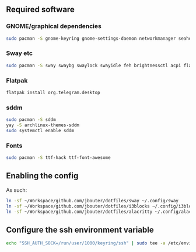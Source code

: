 ## Required software

### GNOME/graphical dependencies

```bash
sudo pacman -S gnome-keyring gnome-settings-daemon networkmanager seahorse eog thunar nextcloud-client
```

### Sway etc
```bash
sudo pacman -S sway swaybg swaylock swayidle feh brightnessctl acpi flatpak
```

### Flatpak

```bash
flatpak install org.telegram.desktop
```

### sddm
```bash
sudo pacman -S sddm
yay -S archlinux-themes-sddm
sudo systemctl enable sddm
```

### Fonts

```bash
sudo pacman -S ttf-hack ttf-font-awesome
```

## Enabling the config

As such:

```bash
ln -sf ~/Workspace/github.com/jbouter/dotfiles/sway ~/.config/sway
ln -sf ~/Workspace/github.com/jbouter/dotfiles/i3blocks ~/.config/i3blocks
ln -sf ~/Workspace/github.com/jbouter/dotfiles/alacritty ~/.config/alacritty
```

## Configure the ssh environment variable

```bash
echo "SSH_AUTH_SOCK=/run/user/1000/keyring/ssh" | sudo tee -a /etc/environment
```
